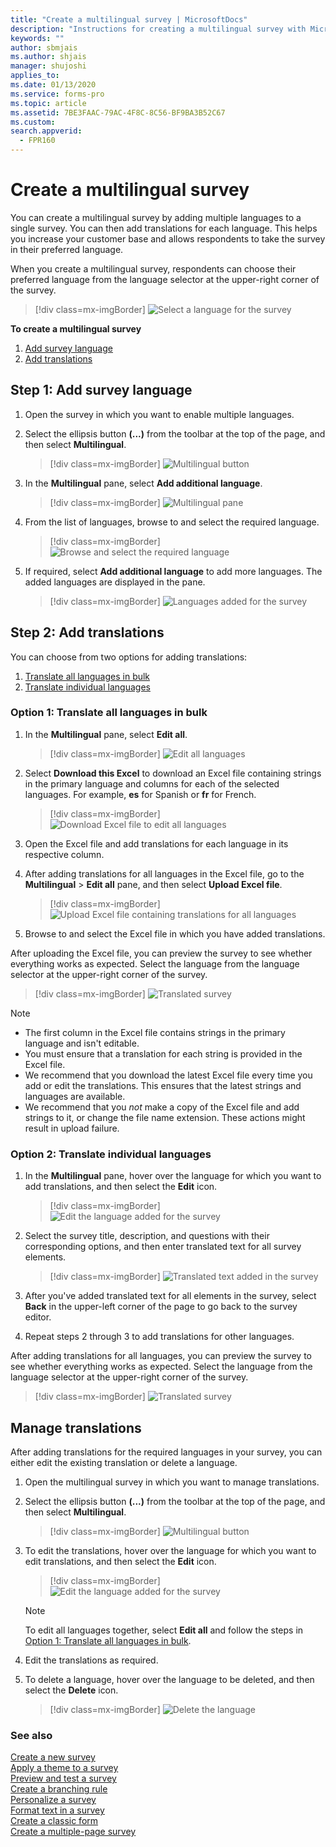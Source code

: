 ```yaml
---
title: "Create a multilingual survey | MicrosoftDocs"
description: "Instructions for creating a multilingual survey with Microsoft Forms Pro"
keywords: ""
author: sbmjais
ms.author: shjais
manager: shujoshi
applies_to: 
ms.date: 01/13/2020
ms.service: forms-pro
ms.topic: article
ms.assetid: 7BE3FAAC-79AC-4F8C-8C56-BF9BA3B52C67
ms.custom: 
search.appverid:
  - FPR160
---
```


# Create a multilingual survey

You can create a multilingual survey by adding multiple languages to a single survey. You can then add translations for each language. This helps you increase your customer base and allows respondents to take the survey in their preferred language.

When you create a multilingual survey, respondents can choose their preferred language from the language selector at the upper-right corner of the survey.

> [!div class=mx-imgBorder]
> ![Select a language for the survey](media/lang-select.png "Select a language for the survey") 

**To create a multilingual survey**

1.	[Add survey language](#step-1-add-survey-language)
2.	[Add translations](#step-2-add-translations)

## Step 1: Add survey language

1.	Open the survey in which you want to enable multiple languages.

2.	Select the ellipsis button **(...)** from the toolbar at the top of the page, and then select **Multilingual**.

    > [!div class=mx-imgBorder]
    > ![Multilingual button](media/multilingual-button.png "Multilingual button") 

3.	In the **Multilingual** pane, select **Add additional language**.

    > [!div class=mx-imgBorder]
    > ![Multilingual pane](media/multilingual-pane.png "Multilingual pane")

4.	From the list of languages, browse to and select the required language.

    > [!div class=mx-imgBorder]
    > ![Browse and select the required language](media/lang-list.png "Browse to and select the required language") 

5.	If required, select **Add additional language** to add more languages. The added languages are displayed in the pane.

    > [!div class=mx-imgBorder]
    > ![Languages added for the survey](media/lang-added.png "Languages added for the survey")

## Step 2: Add translations

You can choose from two options for adding translations:

1. [Translate all languages in bulk](#option-1-translate-all-languages-in-bulk)
2. [Translate individual languages](#option-2-translate-individual-languages)

### Option 1: Translate all languages in bulk

1. In the **Multilingual** pane, select **Edit all**.

    > [!div class=mx-imgBorder]
    > ![Edit all languages](media/edit-all-lang.png "Edit all languages")

2. Select **Download this Excel** to download an Excel file containing strings in the primary language and columns for each of the selected languages. For example, **es** for Spanish or **fr** for French.

    > [!div class=mx-imgBorder]
    > ![Download Excel file to edit all languages](media/download-excel.png "Download an Excel file to edit all languages")

3. Open the Excel file and add translations for each language in its respective column.

4. After adding translations for all languages in the Excel file, go to the **Multilingual** > **Edit all** pane, and then select **Upload Excel file**.

    > [!div class=mx-imgBorder]
    > ![Upload Excel file containing translations for all languages](media/upload-excel.png "Upload the Excel file containing translations for all languages") 

5. Browse to and select the Excel file in which you have added translations.

After uploading the Excel file, you can preview the survey to see whether everything works as expected. Select the language from the language selector at the upper-right corner of the survey.

> [!div class=mx-imgBorder]
> ![Translated survey](media/translated-survey.png "Translated survey")

> [!NOTE]
> - The first column in the Excel file contains strings in the primary language and isn't editable.
> - You must ensure that a translation for each string is provided in the Excel file.
> - We recommend that you download the latest Excel file every time you add or edit the translations. This ensures that the latest strings and languages are available.
> - We recommend that you _not_ make a copy of the Excel file and add strings to it, or change the file name extension. These actions might result in upload failure.

### Option 2: Translate individual languages

1.	In the **Multilingual** pane, hover over the language for which you want to add translations, and then select the **Edit** icon.

    > [!div class=mx-imgBorder]
    > ![Edit the language added for the survey](media/edit-lang.png "Edit the language added for the survey")

2.	Select the survey title, description, and questions with their corresponding options, and then enter translated text for all survey elements.

    > [!div class=mx-imgBorder]
    > ![Translated text added in the survey](media/translation-added.png "Translated text added in the survey") 

3.	After you've added translated text for all elements in the survey, select **Back** in the upper-left corner of the page to go back to the survey editor.

4.	Repeat steps 2 through 3 to add translations for other languages.

After adding translations for all languages, you can preview the survey to see whether everything works as expected. Select the language from the language selector at the upper-right corner of the survey.

> [!div class=mx-imgBorder]
> ![Translated survey](media/translated-survey.png "Translated survey") 

## Manage translations  

After adding translations for the required languages in your survey, you can either edit the existing translation or delete a language.

1.	Open the multilingual survey in which you want to manage translations.

2.	Select the ellipsis button **(...)** from the toolbar at the top of the page, and then select **Multilingual**.

    > [!div class=mx-imgBorder]
    > ![Multilingual button](media/multilingual-button.png "Multilingual button")

3.	To edit the translations, hover over the language for which you want to edit translations, and then select the **Edit** icon.

    > [!div class=mx-imgBorder]
    > ![Edit the language added for the survey](media/edit-lang.png "Edit the language added for the survey")

    > [!NOTE]
    > To edit all languages together, select **Edit all** and follow the steps in [Option 1: Translate all languages in bulk](#option-1-translate-all-languages-in-bulk).

4.	Edit the translations as required.

5.	To delete a language, hover over the language to be deleted, and then select the **Delete** icon.

    > [!div class=mx-imgBorder]
    > ![Delete the language](media/delete-lang.png "Delete the language") 

### See also

[Create a new survey](create-new-survey.md)<br>
[Apply a theme to a survey](apply-theme.md)<br>
[Preview and test a survey](preview-test-survey.md)<br>
[Create a branching rule](create-branching-rule.md)<br>
[Personalize a survey](personalize-survey.md)<br>
[Format text in a survey](survey-text-format.md)<br>
[Create a classic form](create-classic-form.md)<br>
[Create a multiple-page survey](create-multipage-survey.md)
